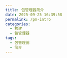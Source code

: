 ```yaml
---
title: 包管理器简介
date: 2025-09-25 16:39:58
permalink: /pm-intro
categories:
  - 构建
  - 包管理器
tags:
  - 包管理器
  - 简介
---
```

